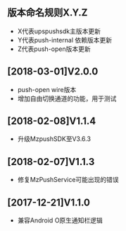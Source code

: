 ## 版本命名规则X.Y.Z
* X代表upspushsdk主版本更新
* Y代表push-internal 依赖版本更新
* Z代表push-open版本更新

## [2018-03-01]V2.0.0
* push-open wire版本
* 增加自由切换通道的功能，用于测试
## [2018-02-08]V1.1.4
* 升级MzpushSDK至V3.6.3
## [2018-02-07]V1.1.3
* 修复MzPushService可能出现的错误
## [2017-12-21]V1.1.0
* 兼容Android O原生通知栏逻辑
